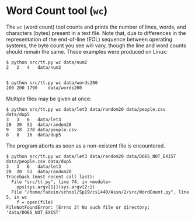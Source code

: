 # Word Count tool (`wc`)

The `wc` (word count) tool counts and prints the number of lines, words, and
characters (bytes) present in a text file.  Note that, due to differences in
the representation of the end-of-line (EOL) sequence between operating systems,
the byte count you see will vary, though the line and word counts should remain
the same.  These examples were produced on Linux:

    $ python src/tt.py wc data/num2
    2	2	4	data/num2


    $ python src/tt.py wc data/words200
    200	200	1790	data/words200


Multiple files may be given at once:

    $ python src/tt.py wc data/let3 data/random20 data/people.csv data/dup5 
    3	3	6	data/let3
    20	20	51	data/random20
    9	18	278	data/people.csv
    8	8	16	data/dup5


The program aborts as soon as a non-existent file is encountered.

    $ python src/tt.py wc data/let3 data/random20 data/DOES_NOT_EXIST data/people.csv data/dup5 
    3	3	6	data/let3
    20	20	51	data/random20
    Traceback (most recent call last):
      File "src/tt.py", line 74, in <module>
        ops[sys.argv[1]](sys.argv[2:])
      File "/home/fadein/school/Sp19/cs1440/Assn/2/src/WordCount.py", line 5, in wc
        f = open(file)
    FileNotFoundError: [Errno 2] No such file or directory: 'data/DOES_NOT_EXIST'
